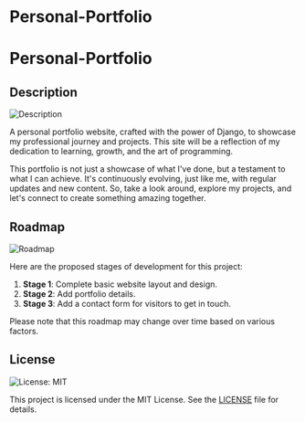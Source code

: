 # Personal-Portfolio

# Personal-Portfolio

## Description
![Description](https://img.shields.io/badge/Description-View%20Details-blue)

A personal portfolio website, crafted with the power of Django, to showcase my professional journey and projects. This site will be a reflection of my dedication to learning, growth, and the art of programming.


This portfolio is not just a showcase of what I've done, but a testament to what I can achieve. It's continuously evolving, just like me, with regular updates and new content. So, take a look around, explore my projects, and let's connect to create something amazing together.

## Roadmap
![Roadmap](https://img.shields.io/badge/Roadmap-Under%20Construction-orange)

Here are the proposed stages of development for this project:

1. **Stage 1**: Complete basic website layout and design.
2. **Stage 2**: Add portfolio details.
3. **Stage 3**: Add a contact form for visitors to get in touch.

Please note that this roadmap may change over time based on various factors.
## License
![License: MIT](https://img.shields.io/badge/License-MIT-yellow.svg)

This project is licensed under the MIT License. See the [LICENSE](LICENSE) file for details.

